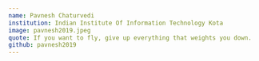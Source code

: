 ```yaml
---
name: Pavnesh Chaturvedi
institution: Indian Institute Of Information Technology Kota
image: pavnesh2019.jpeg
quote: If you want to fly, give up everything that weights you down.
github: pavnesh2019
---
```

